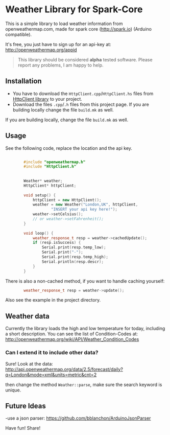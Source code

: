 Weather Library for Spark-Core
=============

This is a simple library to load weather information from openweathermap.com, made for spark core (http://spark.io) (Arduino compatible).

It's free, you just have to sign up for an api-key at: http://openweathermap.org/appid

> This library should be considered **alpha** tested software. Please report any problems, I am happy to help. 

## Installation
* You have to download the ``HttpClient.cpp``/``HttpClient.hs`` files from [HttpClient library](https://github.com/nmattisson/HttpClient) to your project. 
* Download the files ``.cpp``/``.h`` files from this project page. If you are building locally change the file ``build.mk`` as well. 


If you are building locally, change the file ``build.mk`` as well. 


## Usage
See the following code, replace the location and the api key. 

		
```c++

		#include "openweathermap.h"
		#include "HttpClient.h"
		
		
		Weather* weather;
		HttpClient* httpClient;
		
		void setup() {		
			httpClient = new HttpClient();
			weather = new Weather("London,UK", httpClient,
					"INSERT your api key here!");
			weather->setCelsius();
			// or weather->setFahrenheit();
		}
		
		void loop() {
			weather_response_t resp = weather->cachedUpdate();
			if (resp.isSuccess) {
				Serial.print(resp.temp_low);
				Serial.print("-");
				Serial.print(resp.temp_high);
				Serial.println(resp.descr);
			}
		}
```


There is also a non-cached method, if you want to handle caching yourself: 

```c++
		weather_response_t resp = weather->update();
```


Also see the example in the project directory. 


## Weather data
Currently the library loads the high and low temperature for today, including a short description. You can see the list of Condition-Codes at: http://openweathermap.org/wiki/API/Weather_Condition_Codes


### Can I extend it to include other data?
Sure! Look at the data: http://api.openweathermap.org/data/2.5/forecast/daily?q=London&mode=xml&units=metric&cnt=2

then change the method ``Weather::parse``, make sure the search keyword is unique. 


## Future Ideas
-use a json parser: https://github.com/bblanchon/ArduinoJsonParser



Have fun! Share!
